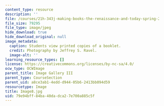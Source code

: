 ```yaml
---
content_type: resource
description: ''
file: /courses/21h-343j-making-books-the-renaissance-and-today-spring-2016/79e94bff84ba40dadca27e700a885c5f_Image8.jpg
file_size: 79295
file_type: image/jpeg
hide_download: true
hide_download_original: null
image_metadata:
  caption: Students view printed copies of a booklet.
  credit: Photography by Jeffrey S. Ravel.
  image-alt: ''
learning_resource_types: []
license: https://creativecommons.org/licenses/by-nc-sa/4.0/
ocw_type: OCWImage
parent_title: Image Gallery III
parent_type: CourseSection
parent_uid: a8ce3ab1-4edd-d944-05b6-2413bb094d59
resourcetype: Image
title: Image8.jpg
uid: 79e94bff-84ba-40da-dca2-7e700a885c5f
---
```


